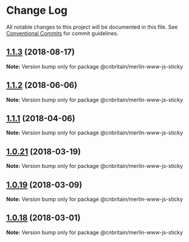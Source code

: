 # Change Log

All notable changes to this project will be documented in this file.
See [Conventional Commits](https://conventionalcommits.org) for commit guidelines.

<a name="1.1.3"></a>
## [1.1.3](https://github.com/cnduk/merlin-www-components/compare/@cnbritain/merlin-www-js-sticky@1.1.2...@cnbritain/merlin-www-js-sticky@1.1.3) (2018-08-17)




**Note:** Version bump only for package @cnbritain/merlin-www-js-sticky

<a name="1.1.2"></a>
## [1.1.2](https://github.com/cnduk/merlin-www-components/compare/@cnbritain/merlin-www-js-sticky@1.1.1...@cnbritain/merlin-www-js-sticky@1.1.2) (2018-06-06)




**Note:** Version bump only for package @cnbritain/merlin-www-js-sticky

<a name="1.1.1"></a>
## [1.1.1](https://github.com/cnduk/merlin-www-components/compare/@cnbritain/merlin-www-js-sticky@1.1.0...@cnbritain/merlin-www-js-sticky@1.1.1) (2018-04-06)




**Note:** Version bump only for package @cnbritain/merlin-www-js-sticky

<a name="1.0.21"></a>
## [1.0.21](https://github.com/cnduk/merlin-www-components/compare/@cnbritain/merlin-www-js-sticky@1.0.20...@cnbritain/merlin-www-js-sticky@1.0.21) (2018-03-19)




**Note:** Version bump only for package @cnbritain/merlin-www-js-sticky

<a name="1.0.19"></a>
## [1.0.19](https://github.com/cnduk/merlin-www-components/compare/@cnbritain/merlin-www-js-sticky@1.0.18...@cnbritain/merlin-www-js-sticky@1.0.19) (2018-03-09)




**Note:** Version bump only for package @cnbritain/merlin-www-js-sticky

<a name="1.0.18"></a>
## [1.0.18](https://github.com/cnduk/merlin-www-components/compare/@cnbritain/merlin-www-js-sticky@1.0.17...@cnbritain/merlin-www-js-sticky@1.0.18) (2018-03-01)




**Note:** Version bump only for package @cnbritain/merlin-www-js-sticky
